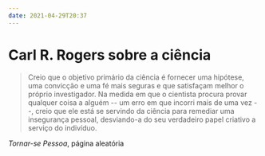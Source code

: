```yaml
---
date: 2021-04-29T20:37
---
```


# Carl R. Rogers sobre a ciência

> Creio que o objetivo primário da ciência é fornecer uma hipótese, uma convicção e uma fé mais seguras e que satisfaçam melhor o próprio investigador. Na medida em que o cientista procura provar qualquer coisa a alguém -- um erro em que incorri mais de uma vez --, creio que ele está se servindo da ciência para remediar uma insegurança pessoal, desviando-a do seu verdadeiro papel criativo a serviço do indivíduo.

_Tornar-se Pessoa_, página aleatória
